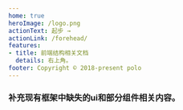 ```yaml
---
home: true
heroImage: /logo.png
actionText: 起步 →
actionLink: /forehead/
features:
- title: 前端结构相关文档
  details: 右上角。
footer: Copyright © 2018-present polo
---
```


### 补充现有框架中缺失的ui和部分组件相关内容。

